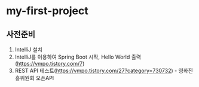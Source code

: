# my-first-project

## 사전준비

1. IntelliJ 설치
2. IntelliJ를 이용하여 Spring Boot 시작, Hello World 출력(https://vmpo.tistory.com/7)
3. REST API 테스트(https://vmpo.tistory.com/27?category=730732) - 영화진흥위원회 오픈API
